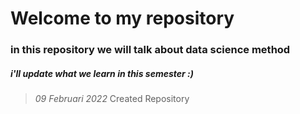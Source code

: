 # Welcome to my repository
### in this repository we will talk about data science method
##### i'll update what we learn in this semester :) 

> *09 Februari 2022*
> Created Repository


